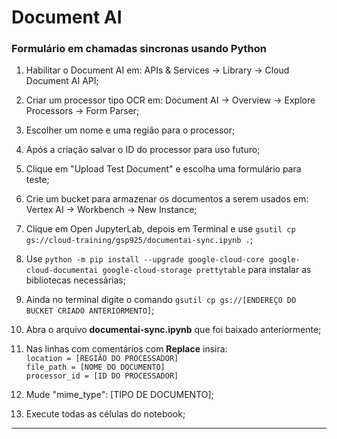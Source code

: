 
# Document AI


### Formulário em chamadas sincronas usando Python
1. Habilitar o Document AI em: APIs & Services -> Library -> Cloud Document AI API;  <br>

2. Criar um processor tipo OCR em: Document AI -> Overview -> Explore Processors -> Form Parser;  <br>

3. Escolher um nome e uma região para o processor;  <br>

4. Após a criação salvar o ID do processor para uso futuro;  <br>

5. Clique em "Upload Test Document" e escolha uma formulário para teste;  <br>

6. Crie um bucket para armazenar os documentos a serem usados em: Vertex AI -> Workbench -> New Instance; <br>

7. Clique em Open JupyterLab, depois em Terminal e use ` gsutil cp gs://cloud-training/gsp925/documentai-sync.ipynb . `; <br>

8. Use `python -m pip install --upgrade google-cloud-core google-cloud-documentai google-cloud-storage prettytable` para instalar as bibliotecas necessárias; <br>

9. Ainda no terminal digite o comando `gsutil cp gs://[ENDEREÇO DO BUCKET CRIADO ANTERIORMENTO]`; <br>

10. Abra o arquivo **documentai-sync.ipynb** que foi baixado anteriormente;

11. Nas linhas com comentários com **Replace** insira: <br>
	`location = [REGIÃO DO PROCESSADOR]` <br>
	`file_path = [NOME DO DOCUMENTO]` <br>
	`processor_id = [ID DO PROCESSADOR]` <br>

12. Mude "mime_type": [TIPO DE DOCUMENTO]; <br>

12. Execute todas as células do notebook; <br>
_____
